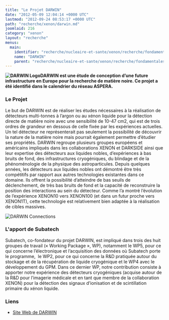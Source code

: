 ```yaml
---
title: "Le Projet DARWIN"
date: "2012-05-09 12:04:14 +0000 UTC"
lastmod: "2012-09-24 08:53:17 +0000 UTC"
path: "recherche/xenon/darwin.md"
joomlaid: 216
category: "xenon"
layout: "recherche"
menus:
  main:
    identifier: "recherche/nucleaire-et-sante/xenon/recherche/fondamentales/darwin"
    name: "DARWIN"
    parent: "recherche/nucleaire-et-sante/xenon/recherche/fondamentales"
---
```

**![DARWIN Logo](images/Recherche/Xenon/DARWINLogo.gif)DARWIN est une étude de conception d’une future infrastructure en Europe pour la recherche de matière noire. Ce projet a été identifié dans le calendrier du réseau ASPERA.**

### Le Projet

Le but de DARWIN est de réaliser les études nécessaires à la réalisation de détecteurs multi-tonnes à l’argon ou au xénon liquide pour la détection directe de matière noire avec une sensibilité de 10\-47 cm2, qui est de trois ordres de grandeur en dessous de celle fixée par les expériences actuelles. Un tel détecteur ne représenterait pas seulement la possibilité de découvrir la nature de la matière noire mais pourrait également permettre d’étudier ses propriétés. DARWIN regroupe plusieurs groupes européens et américains impliqués dans les collaborations XENON et DARKSIDE ainsi que leur expertise des détecteurs aux liquides nobles, d’expériences à bas bruits de fond, des infrastructures cryogéniques, du blindage et de la phénoménologie de la physique des astroparticules. Depuis quelques années, les détecteurs aux liquides nobles ont démontré être très compétitifs par rapport aux autres technologies existantes dans ce domaine. Ils offrent la possibilité d’atteindre de bas seuils de déclenchement, de très bas bruits de fond et la capacité de reconstruire la position des interactions au sein du détecteur. Comme l’a montré l’évolution de l’expérience XENON10 vers XENON100 (et dans un futur proche vers XENON1T), cette technologie est relativement bien adaptée à la réalisation de cibles massives.

![DARWIN Connections](images/Recherche/Xenon/DARWINConnections.png)

### L'apport de Subatech

Subatech, co-fondateur du projet DARWIN, est impliqué dans trois des huit groupes de travail (« Working Package », WP), notamment le WP5, pour ce qui concerne l’électronique et l’acquisition des données où Subatech porte le programme,  le WP2, pour ce qui concerne la R&D pratiquée autour du stockage et de la récupération de liquide cryogénique et le WP4 avec le développement du GPM. Dans ce dernier WP, notre contribution consiste à apporter notre expérience des détecteurs cryogéniques (acquise autour de la R&D pour l’imagerie médicale et en tant que membre de la collaboration XENON) pour la détection des signaux d’ionisation et de scintillation primaire du xénon liquide.

### Liens

*   [Site Web de DARWIN](http://darwin.physik.uzh.ch/index.html)
